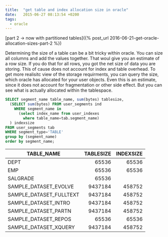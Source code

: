 ```yaml
---
title:  "get table and index allocation size in oracle"
date:   2015-06-27 08:13:54 +0200
tags:
  - oracle
---
```

[part 2 -> now with partitioned tables]({% post_url 2016-06-21-get-oracle-allocation-sizes-part-2 %})

Determining the size of a table can be a bit tricky within oracle.
You can size all columns and add the values together. That woul give you an estimate of a row size. If you do that for all rows, you got the net size of data you are storing. This of cause does not account for index and table overhead.
To get more realisitc view of the storage requirments, you can query the size, which oracle has allocated for your user objects. Even this is an estimate, since it does not account for fragmentation or other side effect. But you can see what is actually allocated within the tablespace.
```sql
SELECT segment_name table_name, sum(bytes) tablesize,
  (SELECT sum(bytes) FROM user_segments ind
    WHERE segment_name in
      (select index_name from user_indexes
        where table_name=tab.segment_name)
  ) indexsize
FROM user_segments tab
WHERE segment_type='TABLE'
group by (segment_name)
order by segment_name;
```

| TABLE_NAME            |  TABLESIZE  | INDEXSIZE |
| --------------------- | -----------:| ---------:|
| DEPT                  | 65536       | 65536     |
|EMP                    | 65536       |    65536  |
|SALGRADE               | 65536       |           |
|SAMPLE_DATASET_EVOLVE  |  9437184    |     458752|
|SAMPLE_DATASET_FULLTEXT|  9437184    |     458752|
|SAMPLE_DATASET_INTRO   |  9437184    |     458752|
|SAMPLE_DATASET_PARTN   |  9437184    |     458752|
|SAMPLE_DATASET_REPOS   |  65536      |      65536|
|SAMPLE_DATASET_XQUERY  |  9437184    |     458752|
